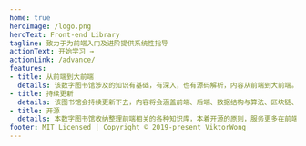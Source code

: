 ```yaml
---
home: true
heroImage: /logo.png
heroText: Front-end Library
tagline: 致力于为前端入门及进阶提供系统性指导
actionText: 开始学习 →
actionLink: /advance/
features:
- title: 从前端到大前端
  details: 该数字图书馆涉及的知识有基础，有深入，也有源码解析，内容从前端到大前端。是你系统进前端的好帮手，助你前端路上披荆斩棘。
- title: 持续更新
  details: 该图书馆会持续更新下去，内容将会涵盖前端、后端、数据结构与算法、区块链、终端技术等等。各位的支持是我们更新的动力，同时也欢迎有能力的小伙伴加入我们的团队。
- title: 开源
  details: 本数字图书馆收纳整理前端相关的各种知识库，本着开源的原则，服务更多在前端路上迷茫的同学们。
footer: MIT Licensed | Copyright © 2019-present ViktorWong
---
```

